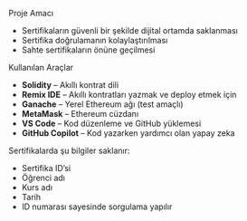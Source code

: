 
Proje Amacı

- Sertifikaların güvenli bir şekilde dijital ortamda saklanması
- Sertifika doğrulamanın kolaylaştırılması
- Sahte sertifikaların önüne geçilmesi
  
Kullanılan Araçlar

- **Solidity** – Akıllı kontrat dili
- **Remix IDE** – Akıllı kontratları yazmak ve deploy etmek için
- **Ganache** – Yerel Ethereum ağı (test amaçlı)
- **MetaMask** – Ethereum cüzdanı
- **VS Code** – Kod düzenleme ve GitHub yüklemesi
- **GitHub Copilot** – Kod yazarken yardımcı olan yapay zeka

 Sertifikalarda şu bilgiler saklanır:
 
 - Sertifika ID’si
 - Öğrenci adı
 - Kurs adı
 - Tarih
 - ID numarası sayesinde sorgulama yapılır
